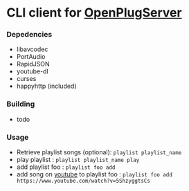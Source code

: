# CLI client for [OpenPlugServer](https://github.com/DerrickGold/OpenPlugServer)


### Depedencies

 * libavcodec
 * PortAudio
 * RapidJSON
 * youtube-dl
 * curses
 * happyhttp (included)

### Building
* todo

### Usage
 * Retrieve playlist songs (optional): ```playlist playlist_name```
 * play playlist : ```playlist playlist_name play```
 * add playlist foo : ```playlist foo add```
 * add song on [youtube](https://www.youtube.com/watch?v=5ShzyggtsCs) to playlist foo : ```playlist foo add https://www.youtube.com/watch?v=5ShzyggtsCs```
